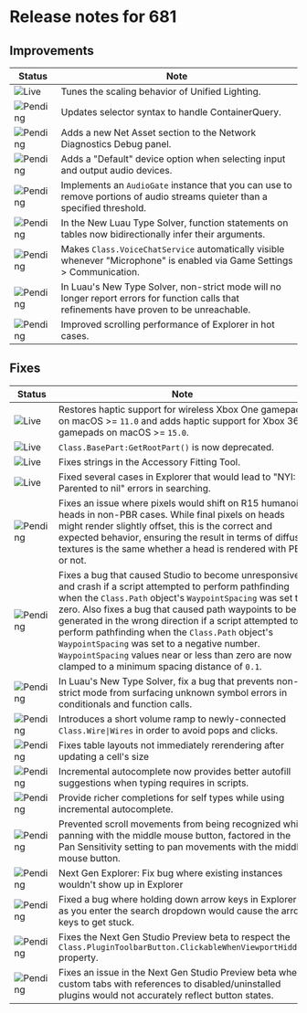 # Release notes for 681

## Improvements

| Status | Note |
|--------|------|
| ![Live](https://img.shields.io/badge/Live-009E57?style=flat)  | Tunes the scaling behavior of Unified Lighting. |
| ![Pending](https://img.shields.io/badge/Pending-DEA517?style=flat)  | Updates selector syntax to handle ContainerQuery. |
| ![Pending](https://img.shields.io/badge/Pending-DEA517?style=flat)  | Adds a new Net Asset section to the Network Diagnostics Debug panel. |
| ![Pending](https://img.shields.io/badge/Pending-DEA517?style=flat)  | Adds a "Default" device option when selecting input and output audio devices. |
| ![Pending](https://img.shields.io/badge/Pending-DEA517?style=flat)  | Implements an `AudioGate` instance that you can use to remove portions of audio streams quieter than a specified threshold. |
| ![Pending](https://img.shields.io/badge/Pending-DEA517?style=flat)  | In the New Luau Type Solver, function statements on tables now bidirectionally infer their arguments. |
| ![Pending](https://img.shields.io/badge/Pending-DEA517?style=flat)  | Makes `Class.VoiceChatService` automatically visible whenever "Microphone" is enabled via Game Settings > Communication. |
| ![Pending](https://img.shields.io/badge/Pending-DEA517?style=flat)  | In Luau's New Type Solver, non-strict mode will no longer report errors for function calls that refinements have proven to be unreachable. |
| ![Pending](https://img.shields.io/badge/Pending-DEA517?style=flat)  | Improved scrolling performance of Explorer in hot cases. |
## Fixes

| Status | Note |
|--------|------|
| ![Live](https://img.shields.io/badge/Live-009E57?style=flat)  | Restores haptic support for wireless Xbox One gamepads on macOS >= `11.0` and adds haptic support for Xbox 360 gamepads on macOS >= `15.0`. |
| ![Live](https://img.shields.io/badge/Live-009E57?style=flat)  | `Class.BasePart:GetRootPart()` is now deprecated. |
| ![Live](https://img.shields.io/badge/Live-009E57?style=flat)  | Fixes strings in the Accessory Fitting Tool. |
| ![Live](https://img.shields.io/badge/Live-009E57?style=flat)  | Fixed several cases in Explorer that would lead to "NYI: Parented to nil" errors in searching. |
| ![Pending](https://img.shields.io/badge/Pending-DEA517?style=flat)  | Fixes an issue where pixels would shift on R15 humanoid heads in non-PBR cases. While final pixels on heads might render slightly offset, this is the correct and expected behavior, ensuring the result in terms of diffuse textures is the same whether a head is rendered with PBR or not. |
| ![Pending](https://img.shields.io/badge/Pending-DEA517?style=flat)  | Fixes a bug that caused Studio to become unresponsive and crash if a script attempted to perform pathfinding when the `Class.Path` object's `WaypointSpacing` was set to zero. Also fixes a bug that caused path waypoints to be generated in the wrong direction if a script attempted to perform pathfinding when the `Class.Path` object's `WaypointSpacing` was set to a negative number. `WaypointSpacing` values near or less than zero are now clamped to a minimum spacing distance of `0.1`. |
| ![Pending](https://img.shields.io/badge/Pending-DEA517?style=flat)  | In Luau's New Type Solver, fix a bug that prevents non-strict mode from surfacing unknown symbol errors in conditionals and function calls. |
| ![Pending](https://img.shields.io/badge/Pending-DEA517?style=flat)  | Introduces a short volume ramp to newly-connected `Class.Wire\|Wires` in order to avoid pops and clicks. |
| ![Pending](https://img.shields.io/badge/Pending-DEA517?style=flat)  | Fixes table layouts not immediately rerendering after updating a cell's size |
| ![Pending](https://img.shields.io/badge/Pending-DEA517?style=flat)  | Incremental autocomplete now provides better autofill suggestions when typing requires in scripts. |
| ![Pending](https://img.shields.io/badge/Pending-DEA517?style=flat)  | Provide richer completions for self types while using incremental autocomplete. |
| ![Pending](https://img.shields.io/badge/Pending-DEA517?style=flat)  | Prevented scroll movements from being recognized while panning with the middle mouse button, factored in the Pan Sensitivity setting to pan movements with the middle mouse button. |
| ![Pending](https://img.shields.io/badge/Pending-DEA517?style=flat)  | Next Gen Explorer: Fix bug where existing instances wouldn't show up in Explorer |
| ![Pending](https://img.shields.io/badge/Pending-DEA517?style=flat)  | Fixed a bug where holding down arrow keys in Explorer as you enter the search dropdown would cause the arrow keys to get stuck. |
| ![Pending](https://img.shields.io/badge/Pending-DEA517?style=flat)  | Fixes the Next Gen Studio Preview beta to respect the `Class.PluginToolbarButton.ClickableWhenViewportHidden` property. |
| ![Pending](https://img.shields.io/badge/Pending-DEA517?style=flat)  | Fixes an issue in the Next Gen Studio Preview beta where custom tabs with references to disabled/uninstalled plugins would not accurately reflect button states. |
